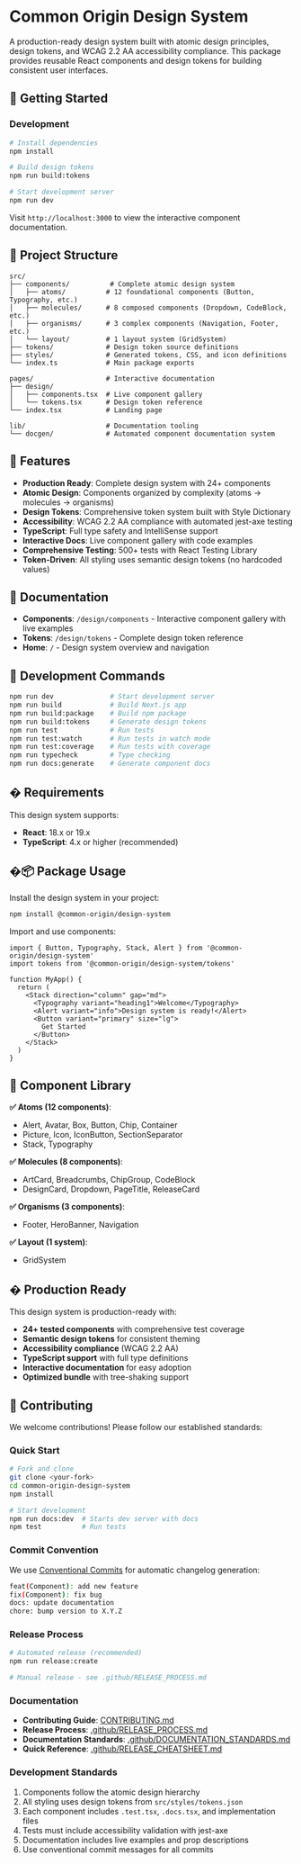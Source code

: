 # Common Origin Design System

A production-ready design system built with atomic design principles, design tokens, and WCAG 2.2 AA accessibility compliance. This package provides reusable React components and design tokens for building consistent user interfaces.

## 🚀 Getting Started

### Development
```bash
# Install dependencies
npm install

# Build design tokens
npm run build:tokens

# Start development server
npm run dev
```

Visit `http://localhost:3000` to view the interactive component documentation.

## 📁 Project Structure

```
src/
├── components/          # Complete atomic design system
│   ├── atoms/          # 12 foundational components (Button, Typography, etc.)
│   ├── molecules/      # 8 composed components (Dropdown, CodeBlock, etc.)
│   ├── organisms/      # 3 complex components (Navigation, Footer, etc.)
│   └── layout/         # 1 layout system (GridSystem)
├── tokens/             # Design token source definitions
├── styles/             # Generated tokens, CSS, and icon definitions
└── index.ts            # Main package exports

pages/                  # Interactive documentation
├── design/
│   ├── components.tsx  # Live component gallery
│   └── tokens.tsx      # Design token reference
└── index.tsx           # Landing page

lib/                    # Documentation tooling
└── docgen/             # Automated component documentation system
```

## 🎨 Features

- **Production Ready**: Complete design system with 24+ components
- **Atomic Design**: Components organized by complexity (atoms → molecules → organisms)
- **Design Tokens**: Comprehensive token system built with Style Dictionary
- **Accessibility**: WCAG 2.2 AA compliance with automated jest-axe testing
- **TypeScript**: Full type safety and IntelliSense support
- **Interactive Docs**: Live component gallery with code examples
- **Comprehensive Testing**: 500+ tests with React Testing Library
- **Token-Driven**: All styling uses semantic design tokens (no hardcoded values)

## 📖 Documentation

- **Components**: `/design/components` - Interactive component gallery with live examples
- **Tokens**: `/design/tokens` - Complete design token reference
- **Home**: `/` - Design system overview and navigation

## 🔧 Development Commands

```bash
npm run dev              # Start development server
npm run build            # Build Next.js app
npm run build:package    # Build npm package
npm run build:tokens     # Generate design tokens
npm run test             # Run tests
npm run test:watch       # Run tests in watch mode
npm run test:coverage    # Run tests with coverage
npm run typecheck        # Type checking
npm run docs:generate    # Generate component docs
```

## � Requirements

This design system supports:
- **React**: 18.x or 19.x
- **TypeScript**: 4.x or higher (recommended)

## �📦 Package Usage

Install the design system in your project:

```bash
npm install @common-origin/design-system
```

Import and use components:

```tsx
import { Button, Typography, Stack, Alert } from '@common-origin/design-system'
import tokens from '@common-origin/design-system/tokens'

function MyApp() {
  return (
    <Stack direction="column" gap="md">
      <Typography variant="heading1">Welcome</Typography>
      <Alert variant="info">Design system is ready!</Alert>
      <Button variant="primary" size="lg">
        Get Started
      </Button>
    </Stack>
  )
}
```

## 🎯 Component Library

**✅ Atoms (12 components)**:
- Alert, Avatar, Box, Button, Chip, Container
- Picture, Icon, IconButton, SectionSeparator
- Stack, Typography

**✅ Molecules (8 components)**:
- ArtCard, Breadcrumbs, ChipGroup, CodeBlock
- DesignCard, Dropdown, PageTitle, ReleaseCard

**✅ Organisms (3 components)**:
- Footer, HeroBanner, Navigation

**✅ Layout (1 system)**:
- GridSystem

## � Production Ready

This design system is production-ready with:
- **24+ tested components** with comprehensive test coverage
- **Semantic design tokens** for consistent theming
- **Accessibility compliance** (WCAG 2.2 AA)
- **TypeScript support** with full type definitions
- **Interactive documentation** for easy adoption
- **Optimized bundle** with tree-shaking support

## 🤝 Contributing

We welcome contributions! Please follow our established standards:

### Quick Start
```bash
# Fork and clone
git clone <your-fork>
cd common-origin-design-system
npm install

# Start development
npm run docs:dev  # Starts dev server with docs
npm test          # Run tests
```

### Commit Convention
We use [Conventional Commits](https://www.conventionalcommits.org/) for automatic changelog generation:

```bash
feat(Component): add new feature
fix(Component): fix bug
docs: update documentation
chore: bump version to X.Y.Z
```

### Release Process
```bash
# Automated release (recommended)
npm run release:create

# Manual release - see .github/RELEASE_PROCESS.md
```

### Documentation
- **Contributing Guide**: [CONTRIBUTING.md](./CONTRIBUTING.md)
- **Release Process**: [.github/RELEASE_PROCESS.md](./.github/RELEASE_PROCESS.md)
- **Documentation Standards**: [.github/DOCUMENTATION_STANDARDS.md](./.github/DOCUMENTATION_STANDARDS.md)
- **Quick Reference**: [.github/RELEASE_CHEATSHEET.md](./.github/RELEASE_CHEATSHEET.md)

### Development Standards
1. Components follow the atomic design hierarchy
2. All styling uses design tokens from `src/styles/tokens.json`
3. Each component includes `.test.tsx`, `.docs.tsx`, and implementation files
4. Tests must include accessibility validation with jest-axe
5. Documentation includes live examples and prop descriptions
6. Use conventional commit messages for all commits